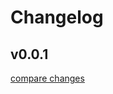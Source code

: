 # Changelog


## v0.0.1

[compare changes](https://github.com/WorkRootTech/nuxt-form/compare/v0.0.1...v0.0.1)

